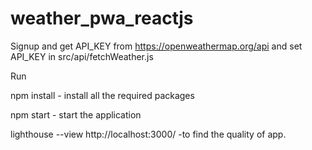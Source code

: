 # weather_pwa_reactjs
Signup and get API_KEY from https://openweathermap.org/api
and set API_KEY in src/api/fetchWeather.js

Run

npm install - install all the required packages

npm start - start the application

lighthouse --view  http://localhost:3000/ -to find the quality of app.
